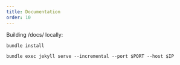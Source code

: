 ```yaml
---
title: Documentation
order: 10
---
```


Building /docs/ locally:

`bundle install`

`bundle exec jekyll serve --incremental --port $PORT --host $IP`